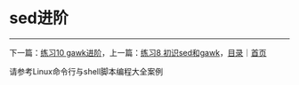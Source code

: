 # sed进阶

---
下一篇：[练习10 gawk进阶](../practice-10/)，上一篇：[练习8 初识sed和gawk](../practice-08/)，[目录](#sed进阶)｜[首页](../README.md)

请参考Linux命令行与shell脚本编程大全案例